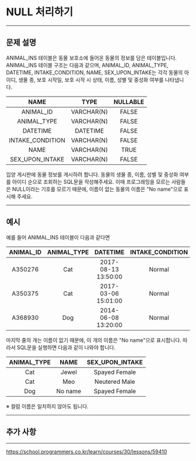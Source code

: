 # NULL 처리하기

---

## 문제 설명

ANIMAL_INS 테이블은 동물 보호소에 들어온 동물의 정보를 담은 테이블입니다. ANIMAL_INS 테이블 구조는 다음과 같으며, ANIMAL_ID, ANIMAL_TYPE, DATETIME, INTAKE_CONDITION, NAME, SEX_UPON_INTAKE는 각각 동물의 아이디, 생물 종, 보호 시작일, 보호 시작 시 상태, 이름, 성별 및 중성화 여부를 나타냅니다.

|      NAME       |    TYPE     | NULLABLE |
|:---------------:|:-----------:|:--------:|
|   ANIMAL_ID     | VARCHAR(N)  |  FALSE   |
|  ANIMAL_TYPE    | VARCHAR(N)  |  FALSE   |
|    DATETIME     |  DATETIME   |  FALSE   |
| INTAKE_CONDITION| VARCHAR(N)  |  FALSE   |
|      NAME       | VARCHAR(N)  |   TRUE   |
| SEX_UPON_INTAKE | VARCHAR(N)  |  FALSE   |

입양 게시판에 동물 정보를 게시하려 합니다. 동물의 생물 종, 이름, 성별 및 중성화 여부를 아이디 순으로 조회하는 SQL문을 작성해주세요. 이때 프로그래밍을 모르는 사람들은 NULL이라는 기호를 모르기 때문에, 이름이 없는 동물의 이름은 "No name"으로 표시해 주세요.

---

## 예시

예를 들어 ANIMAL_INS 테이블이 다음과 같다면

| ANIMAL_ID | ANIMAL_TYPE |       DATETIME       | INTAKE_CONDITION |   NAME   |  SEX_UPON_INTAKE  |
|:---------:|:-----------:|:--------------------:|:----------------:|:--------:|:-----------------:|
|  A350276  |     Cat     | 2017-08-13 13:50:00  |      Normal      |  Jewel   |  Spayed Female    |
|  A350375  |     Cat     | 2017-03-06 15:01:00  |      Normal      |   Meo    |  Neutered Male    |
|  A368930  |     Dog     | 2014-06-08 13:20:00  |      Normal      |   NULL   |  Spayed Female    |

마지막 줄의 개는 이름이 없기 때문에, 이 개의 이름은 "No name"으로 표시합니다. 따라서 SQL문을 실행하면 다음과 같이 나와야 합니다.

| ANIMAL_TYPE |   NAME   |  SEX_UPON_INTAKE  |
|:-----------:|:--------:|:-----------------:|
|     Cat     |  Jewel   |  Spayed Female    |
|     Cat     |   Meo    |  Neutered Male    |
|     Dog     | No name  |  Spayed Female    |

※ 컬럼 이름은 일치하지 않아도 됩니다.

---

## 추가 사항



---

https://school.programmers.co.kr/learn/courses/30/lessons/59410
